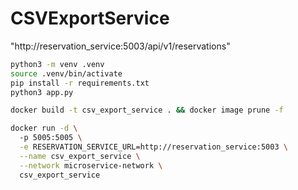# CSVExportService

"http://reservation_service:5003/api/v1/reservations" 

```bash
python3 -m venv .venv
source .venv/bin/activate
pip install -r requirements.txt
python3 app.py
```

```bash
docker build -t csv_export_service . && docker image prune -f
```

```bash
docker run -d \        
  -p 5005:5005 \
  -e RESERVATION_SERVICE_URL=http://reservation_service:5003 \
  --name csv_export_service \
  --network microservice-network \
  csv_export_service
```